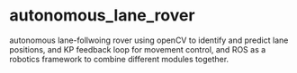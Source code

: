 # autonomous_lane_rover
autonomous lane-follwoing rover using openCV to identify and predict lane positions, and KP feedback loop for movement control, and ROS as a robotics framework to combine different modules together.
